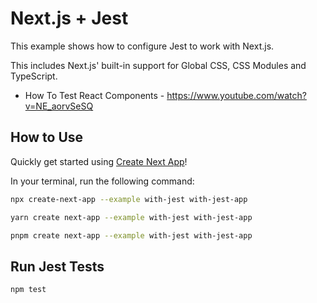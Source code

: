 # Next.js + Jest

This example shows how to configure Jest to work with Next.js.

This includes Next.js' built-in support for Global CSS, CSS Modules and TypeScript.

- How To Test React Components - https://www.youtube.com/watch?v=NE_aorvSeSQ

## How to Use

Quickly get started using [Create Next App](https://github.com/vercel/next.js/tree/canary/packages/create-next-app#readme)!

In your terminal, run the following command:

```bash
npx create-next-app --example with-jest with-jest-app
```

```bash
yarn create next-app --example with-jest with-jest-app
```

```bash
pnpm create next-app --example with-jest with-jest-app
```

## Run Jest Tests

```bash
npm test
```
